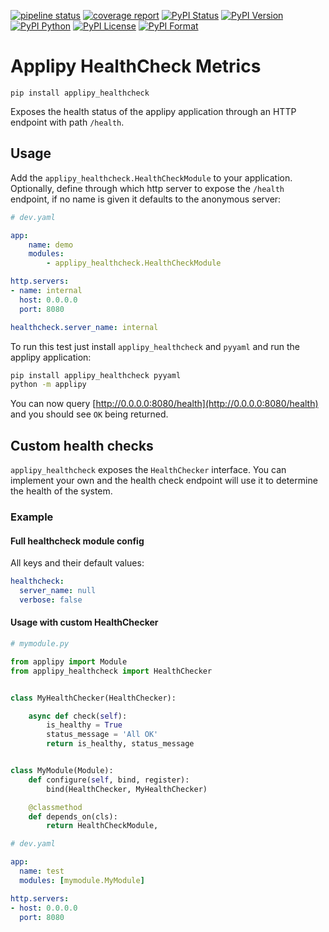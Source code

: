 [![pipeline status](https://gitlab.com/applipy/applipy_healthcheck/badges/master/pipeline.svg)](https://gitlab.com/applipy/applipy_healthcheck/-/pipelines?scope=branches&ref=master)
[![coverage report](https://gitlab.com/applipy/applipy_healthcheck/badges/master/coverage.svg)](https://gitlab.com/applipy/applipy_healthcheck/-/graphs/master/charts)
[![PyPI Status](https://img.shields.io/pypi/status/applipy-healthcheck.svg)](https://pypi.org/project/applipy-healthcheck/)
[![PyPI Version](https://img.shields.io/pypi/v/applipy-healthcheck.svg)](https://pypi.org/project/applipy-healthcheck/)
[![PyPI Python](https://img.shields.io/pypi/pyversions/applipy-healthcheck.svg)](https://pypi.org/project/applipy-healthcheck/)
[![PyPI License](https://img.shields.io/pypi/l/applipy-healthcheck.svg)](https://pypi.org/project/applipy-healthcheck/)
[![PyPI Format](https://img.shields.io/pypi/format/applipy-healthcheck.svg)](https://pypi.org/project/applipy-healthcheck/)

# Applipy HealthCheck Metrics

    pip install applipy_healthcheck

Exposes the health status of the applipy application through an HTTP endpoint with path `/health`.

## Usage

Add the `applipy_healthcheck.HealthCheckModule` to your application. Optionally,
define through which http server to expose the `/health` endpoint, if no name
is given it defaults to the anonymous server:

```yaml
# dev.yaml

app:
    name: demo
    modules:
        - applipy_healthcheck.HealthCheckModule

http.servers:
- name: internal
  host: 0.0.0.0
  port: 8080

healthcheck.server_name: internal
```

To run this test just install `applipy_healthcheck` and `pyyaml` and run the applipy application:

```bash
pip install applipy_healthcheck pyyaml
python -m applipy
```

You can now query [http://0.0.0.0:8080/health](http://0.0.0.0:8080/health)
and you should see `OK` being returned.

## Custom health checks

`applipy_healthcheck` exposes the `HealthChecker` interface. You can implement
your own and the health check endpoint will use it to determine the health of
the system.

### Example

#### Full healthcheck module config

All keys and their default values:

```yaml
healthcheck:
  server_name: null
  verbose: false
```

#### Usage with custom HealthChecker

```python
# mymodule.py

from applipy import Module
from applipy_healthcheck import HealthChecker


class MyHealthChecker(HealthChecker):

    async def check(self):
        is_healthy = True
        status_message = 'All OK'
        return is_healthy, status_message


class MyModule(Module):
    def configure(self, bind, register):
        bind(HealthChecker, MyHealthChecker)

    @classmethod
    def depends_on(cls):
        return HealthCheckModule,
```

```yaml
# dev.yaml

app:
  name: test
  modules: [mymodule.MyModule]

http.servers:
- host: 0.0.0.0
  port: 8080
```
